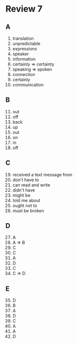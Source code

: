# Review 7

## A
1. translation
2. unpredictable
3. expressions
4. speaker
5. information
6. certainly => certainty
7. speaking => spoken
8. connection
9. certainly
10. communication

## B
11. out
12. off
13. back
14. up
15. out
16. on
17. in
18. off

## C
19. received a text message from
20. don't have to
21. can read and write
22. didn't have
23. might be
24. told me about
25. ought not to
26. must be broken

## D
27. A
28. A => B
29. C
30. C
31. A
32. D
33. C
34. C => D

## E
35. D
36. B
37. A
38. D
39. C
40. A
41. A
42. D
































